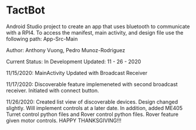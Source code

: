 # TactBot
Android Studio project to create an app that uses bluetooth to communicate with a RPI4.
To access the manifest, main activity, and design file use the following path: App-Src-Main

Author: Anthony Vuong, Pedro Munoz-Rodriguez

Current Status: In Development
Updated: 11 - 26 - 2020


11/15/2020: MainActivity Updated with Broadcast Receiver

11/17/2020: Discoverable feature implemeneted with second broadcast receiver. Initiated with connect button.

11/26/2020: Created list view of discoverable devices. Design changed slightly. Will implement
controls at a later date. In addition, added ME405 Turret control python files and Rover control
python files. Rover feature given motor controls. HAPPY THANKSGIVING!!!


